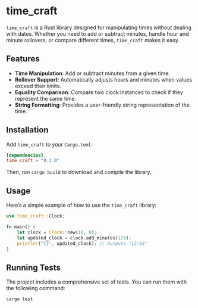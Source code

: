 # time_craft

`time_craft` is a Rust library designed for manipulating times without dealing with dates. Whether you need to add or subtract minutes, handle hour and minute rollovers, or compare different times, `time_craft` makes it easy.

## Features

- **Time Manipulation**: Add or subtract minutes from a given time.
- **Rollover Support**: Automatically adjusts hours and minutes when values exceed their limits.
- **Equality Comparison**: Compare two clock instances to check if they represent the same time.
- **String Formatting**: Provides a user-friendly string representation of the time.

## Installation

Add `time_craft` to your `Cargo.toml`:

```toml
[dependencies]
time_craft = "0.1.0"
```

Then, run `cargo build` to download and compile the library.

## Usage

Here’s a simple example of how to use the `time_craft` library:

```rust
use time_craft::Clock;

fn main() {
    let clock = Clock::new(10, 0);
    let updated_clock = clock.add_minutes(125);
    println!("{}", updated_clock); // Outputs "12:05"
}

```

## Running Tests

The project includes a comprehensive set of tests. You can run them with the following command:

```bash
cargo test
```
